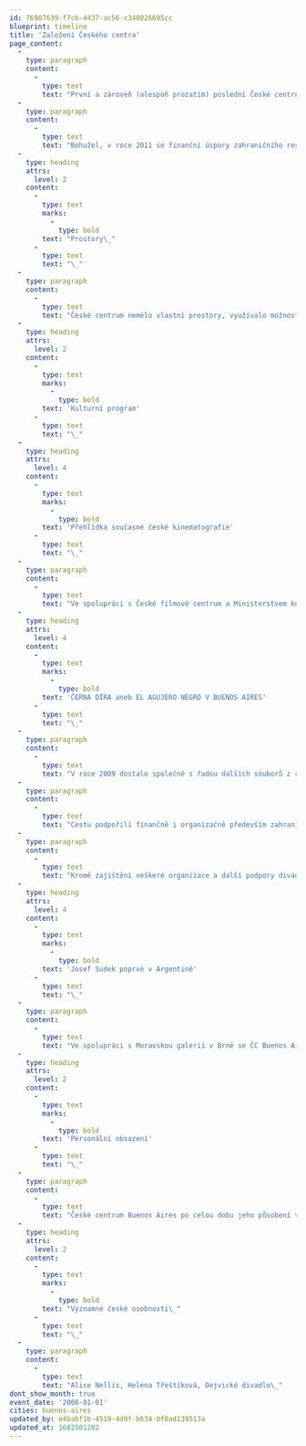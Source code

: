 ```yaml
---
id: 76907639-f7cb-4437-ac56-c348026695cc
blueprint: timeline
title: 'Založení Českého centra'
page_content:
  -
    type: paragraph
    content:
      -
        type: text
        text: "První a zároveň (alespoň prozatím) poslední České centrum (ČC) v Jižní Americe bylo otevřeno v roce 2008. Potřeba rozšířit síť Českých center v zahraničí i na jihoamerický kontinent byla v danou dobu žádoucí a dala tak podnět ke vzniku centra.\_"
  -
    type: paragraph
    content:
      -
        type: text
        text: "Bohužel, v roce 2011 se finanční úspory zahraničního resortu dotkly i fungování ČC Buenos Aires, a to bylo z ekonomických důvodů zrušeno. Jeho aktivity převzalo distančně ČC Madrid.\_"
  -
    type: heading
    attrs:
      level: 2
    content:
      -
        type: text
        marks:
          -
            type: bold
        text: "Prostory\_"
      -
        type: text
        text: "\_"
  -
    type: paragraph
    content:
      -
        type: text
        text: "České centrum nemělo vlastní prostory, využívalo možnosti užití kanceláře na Velvyslanectví České republiky v Buenos Aires.\_"
  -
    type: heading
    attrs:
      level: 2
    content:
      -
        type: text
        marks:
          -
            type: bold
        text: 'Kulturní program'
      -
        type: text
        text: "\_"
  -
    type: heading
    attrs:
      level: 4
    content:
      -
        type: text
        marks:
          -
            type: bold
        text: 'Přehlídka současné české kinematografie'
      -
        type: text
        text: "\_"
  -
    type: paragraph
    content:
      -
        type: text
        text: "Ve spolupráci s České filmové centrum a Ministerstvem kultury ČR (MK ČR) uspořádalo v roce 2008 ČC Buenos Aires při příležitosti svého zahájení rozsáhlou filmovou přehlídku současné české kinematografie. Kromě tradičních projekcí pro diváky připravilo také projekce pro místní distributory a další filmové profesionály. Přehlídku zahájila gala projekce filmu Tajnosti za osobní účasti režisérky Alice Nellis.\_\_"
  -
    type: heading
    attrs:
      level: 4
    content:
      -
        type: text
        marks:
          -
            type: bold
        text: 'ČERNÁ DÍRA aneb EL AGUJERO NEGRO V BUENOS AIRES'
      -
        type: text
        text: "\_"
  -
    type: paragraph
    content:
      -
        type: text
        text: "V roce 2009 dostalo společně s řadou dalších souborů z celého světa i Dejvické divadlo pozvání na prestižní argentinský mezinárodní divadelní festival FIBA. Jako jediný zástupce ČR uspělo ve velké konkurenci s představením Černá díra v režii Jiřího Havelky. V Buenos Aires se odehrála tři představení před zcela vyprodaným divadlem Sarmiento.\_\_"
  -
    type: paragraph
    content:
      -
        type: text
        text: "Cestu podpořili finančně i organizačně především zahraniční odbor MK ČR, Českému centru Buenos Aires, Velvyslanectví České republiky v Buenos Aires a další.\_\_"
  -
    type: paragraph
    content:
      -
        type: text
        text: "Kromě zajištění veškeré organizace a další podpory divadelního souboru uspořádalo České centrum jako součást doprovodného programu festivalu i literární čtení Zahradní slavnosti Václava Havla.\_"
  -
    type: heading
    attrs:
      level: 4
    content:
      -
        type: text
        marks:
          -
            type: bold
        text: 'Josef Sudek poprvé v Argentině'
      -
        type: text
        text: "\_"
  -
    type: paragraph
    content:
      -
        type: text
        text: "Ve spolupráci s Moravskou galerií v Brně se ČC Buenos Aires podařilo v roce 2008 připravit vůbec první představení díla Josefa Sudka v Jižní Americe. Návštěvníci mohli vidět 61 jeho fotografií. Asi čtyři desítky snímků vyšly také v katalogu s doprovodným textem brněnského kurátora Antonína Dufka.\_"
  -
    type: heading
    attrs:
      level: 2
    content:
      -
        type: text
        marks:
          -
            type: bold
        text: 'Personální obsazení'
      -
        type: text
        text: "\_"
  -
    type: paragraph
    content:
      -
        type: text
        text: "České centrum Buenos Aires po celou dobu jeho působení vedla Daniela Čapková.\_\_"
  -
    type: heading
    attrs:
      level: 2
    content:
      -
        type: text
        marks:
          -
            type: bold
        text: "Významné české osobnosti\_"
      -
        type: text
        text: "\_"
  -
    type: paragraph
    content:
      -
        type: text
        text: "Alice Nellis, Helena Třeštíková, Dejvické divadlo\_"
dont_show_month: true
event_date: '2008-01-01'
cities: buenos-aires
updated_by: e4babf1b-4519-4d9f-b634-0f0ad139513a
updated_at: 1682501282
---
```

